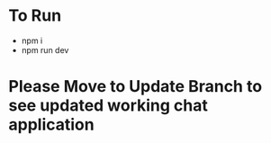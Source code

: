 # To Run
- npm i
- npm run dev

  
# Please Move to Update Branch to see updated working chat application
